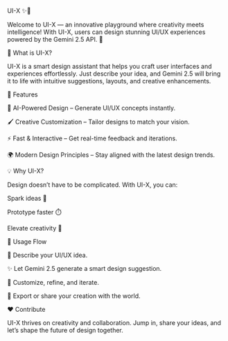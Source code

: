UI-X ✨🎨

Welcome to UI-X — an innovative playground where creativity meets intelligence!
With UI-X, users can design stunning UI/UX experiences powered by the Gemini 2.5 API. 🚀

🌟 What is UI-X?

UI-X is a smart design assistant that helps you craft user interfaces and experiences effortlessly.
Just describe your idea, and Gemini 2.5 will bring it to life with intuitive suggestions, layouts, and creative enhancements.

🎯 Features

🤖 AI-Powered Design – Generate UI/UX concepts instantly.

🖌️ Creative Customization – Tailor designs to match your vision.

⚡ Fast & Interactive – Get real-time feedback and iterations.

🌍 Modern Design Principles – Stay aligned with the latest design trends.

💡 Why UI-X?

Design doesn’t have to be complicated. With UI-X, you can:

Spark ideas 💭

Prototype faster ⏱️

Elevate creativity 🎉

🚀 Usage Flow

🎤 Describe your UI/UX idea.

✨ Let Gemini 2.5 generate a smart design suggestion.

🎨 Customize, refine, and iterate.

🌟 Export or share your creation with the world.

❤️ Contribute

UI-X thrives on creativity and collaboration. Jump in, share your ideas, and let’s shape the future of design together.
